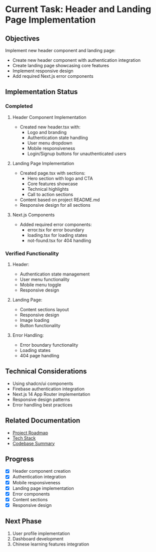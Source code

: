# Current Task: Header and Landing Page Implementation

## Objectives

Implement new header component and landing page:

- Create new header component with authentication integration
- Create landing page showcasing core features
- Implement responsive design
- Add required Next.js error components

## Implementation Status

### Completed

1. Header Component Implementation

   - Created new header.tsx with:
     - Logo and branding
     - Authentication state handling
     - User menu dropdown
     - Mobile responsiveness
     - Login/Signup buttons for unauthenticated users

2. Landing Page Implementation

   - Created page.tsx with sections:
     - Hero section with logo and CTA
     - Core features showcase
     - Technical highlights
     - Call to action sections
   - Content based on project README.md
   - Responsive design for all sections

3. Next.js Components
   - Added required error components:
     - error.tsx for error boundary
     - loading.tsx for loading states
     - not-found.tsx for 404 handling

### Verified Functionality

1. Header:

   - Authentication state management
   - User menu functionality
   - Mobile menu toggle
   - Responsive design

2. Landing Page:

   - Content sections layout
   - Responsive design
   - Image loading
   - Button functionality

3. Error Handling:
   - Error boundary functionality
   - Loading states
   - 404 page handling

## Technical Considerations

- Using shadcn/ui components
- Firebase authentication integration
- Next.js 14 App Router implementation
- Responsive design patterns
- Error handling best practices

## Related Documentation

- [Project Roadmap](./projectRoadmap.md)
- [Tech Stack](./techStack.md)
- [Codebase Summary](./codebaseSummary.md)

## Progress

- [x] Header component creation
- [x] Authentication integration
- [x] Mobile responsiveness
- [x] Landing page implementation
- [x] Error components
- [x] Content sections
- [x] Responsive design

## Next Phase

1. User profile implementation
2. Dashboard development
3. Chinese learning features integration
